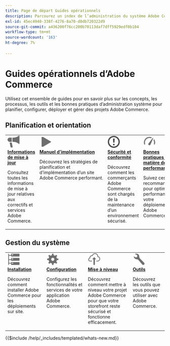 ```yaml
---
title: Page de départ Guides opérationnels
description: Parcourez un index de l’administration du système Adobe Commerce et de la documentation opérationnelle du produit.
exl-id: 45ec4948-338f-4276-8a70-d0db720322d9
source-git-commit: a436200f76cc200b70113daf7dff5929edf0b104
workflow-type: tm+mt
source-wordcount: '163'
ht-degree: 7%

---
```



# Guides opérationnels d’Adobe Commerce

Utilisez cet ensemble de guides pour en savoir plus sur les concepts, les processus, les outils et les bonnes pratiques d’administration système pour planifier, configurer, déployer et gérer des projets Adobe Commerce.

## Planification et orientation

<table>
<tr>
  <td valign="top">
    <a href="../release/release-notes/overview.md">
      <img alt="Informations sur la version" src="../assets/icons/promote.svg" width="40"/>
    </a>
    <div>
      <a href="../release/release-notes/overview.md"><strong>Informations de mise à jour</strong></a>
      <p>Consultez toutes les informations de mise à jour relatives aux correctifs et services Adobe Commerce.</p>
    </div>
  </td>
    <td valign="top">
    <a href="../implementation-playbook/overview.md">
      <img alt="Mise en œuvre" src="../assets/icons/play.svg" width="40"/>
    </a>
    <div>
      <a href="../implementation-playbook/overview.md"><strong>Manuel d’implémentation</strong></a>
      <p>Découvrez les stratégies de planification et d’implémentation d’un site Adobe Commerce performant.</p>
    </div>
  </td>
  <td valign="top">
    <a href="../security-and-compliance/overview.md">
       <img alt="Entreprise" src="../assets/icons/alert-circle.svg" width="40"/>
    </a>
    <div>
      <a href="../security-and-compliance/overview.md"><strong>Sécurité et conformité </strong></a>
      <p>Découvrez comment les commerçants Adobe Commerce sont chargés de la maintenance d’un environnement sécurisé.</p>
    </div>
  </td>
    <td valign="top">
    <a href="../performance/overview.md">
       <img alt="Performances" src="../assets/icons/gauge.svg" width="40"/>
    </a>
    <div>
      <a href="../performance/overview.md"><strong>Bonnes pratiques en matière de performances</strong></a>
      <p>Suivez ces recommandations pour optimiser les performances de votre déploiement Adobe Commerce.</p>
    </div>
  </td>
</tr>
</table>

## Gestion du système

<table>
<tr>
  <td valign="top">
    <a href="../installation/overview.md">
      <img alt="Installation (sur site)" src="../assets/icons/servers.svg" width="40"/>
    </a>
    <div>
      <a href="../installation/overview.md"><strong> Installation </strong></a>
      <p>Découvrez comment installer Adobe Commerce pour les déploiements sur site.</p>
    </div>
  </td>
  <td valign="top">
    <a href="../configuration/overview.md">
      <img alt="Configuration" src="../assets/icons/settings.svg" width="40"/>
    </a>
    <div>
      <a href="../configuration/overview.md"><strong> Configuration </strong></a>
      <p>Configurez les fonctionnalités et services de votre application Adobe Commerce.</p>
    </div>
  </td>
  <td valign="top">
    <a href="../upgrade/overview.md">
      <img alt="Mise à niveau" src="../assets/icons/upload-cloud.svg" width="40"/>
    </a>
    <div>
      <a href="../upgrade/overview.md"><strong>Mise à niveau</strong></a>
      <p>Découvrez comment mettre à niveau votre projet Adobe Commerce pour que votre storefront reste sécurisé et fonctionne efficacement.</p>
    </div>
  </td>
  <td valign="top">
    <a href="../tools/overview.md">
       <img alt="Outils" src="../assets/icons/wrench.svg" width="40"/>
    </a>
    <div>
      <a href="../tools/overview.md"><strong> Outils </strong></a>
      <p>Découvrez les outils que vous pouvez utiliser avec Adobe Commerce.</p>
    </div>
  </td>
</tr>
</table>

{{$include /help/_includes/templated/whats-new.md}}

<!-- Last updated from includes: 2025-09-12 20:40:55 -->

